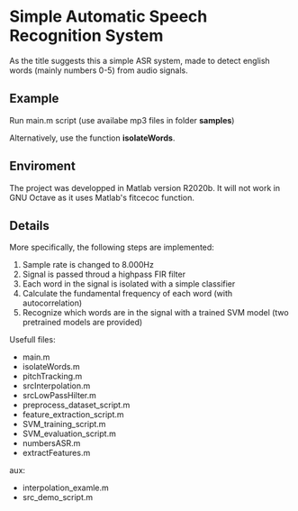# Simple Automatic Speech Recognition System
As the title suggests this a simple ASR system, made to detect english words (mainly numbers 0-5) from audio signals.

## Example
Run main.m script (use availabe mp3 files in folder **samples**)

Alternatively, use the function **isolateWords**.

## Enviroment
The project was developped in Matlab version R2020b. It will not work in GNU Octave as it uses Matlab's fitcecoc function.

## Details
More specifically, the following steps are implemented:

1. Sample rate is changed to 8.000Hz
2. Signal is passed throud a highpass FIR filter
3. Each word in the signal is isolated with a simple classifier
4. Calculate the fundamental frequency of each word (with autocorrelation)
5. Recognize which words are in the signal with a trained SVM model (two pretrained models are provided)

Usefull files:
- main.m
- isolateWords.m
- pitchTracking.m
- srcInterpolation.m
- srcLowPassHilter.m
- preprocess_dataset_script.m
- feature_extraction_script.m
- SVM_training_script.m
- SVM_evaluation_script.m
- numbersASR.m
- extractFeatures.m

aux:
- interpolation_examle.m
- src_demo_script.m
	
